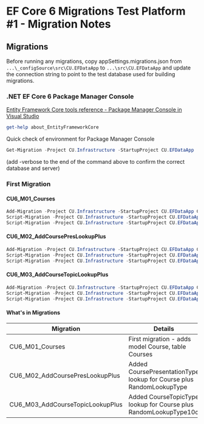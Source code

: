 # EF Core 6 Migrations Test Platform #1 - Migration Notes

## Migrations

Before running any migrations, copy appSettings.migrations.json from
`...\_configSource\src\CU.EFDataApp`
to `...\src\CU.EFDataApp` and update the connection string to point to
the test database used for building migrations.

### .NET EF Core 6 Package Manager Console

[Entity Framework Core tools reference - Package Manager Console in Visual Studio](https://docs.microsoft.com/en-us/ef/core/cli/powershell)

```powershell
get-help about_EntityFrameworkCore
```

Quick check of environment for Package Manager Console
```powershell
Get-Migration -Project CU.Infrastructure -StartupProject CU.EFDataApp
```
(add -verbose to the end of the command above to confirm the correct database and server)


### First Migration

#### CU6_M01_Courses
```powershell
Add-Migration -Project CU.Infrastructure -StartupProject CU.EFDataApp CU6_M01_Courses
Script-Migration -Project CU.Infrastructure -StartupProject CU.EFDataApp -From 0 -To CU6_M01_Courses -output .\SqlScripts\Schema\CU6_M01_Courses_idempotent.sql -Idempotent
Script-Migration -Project CU.Infrastructure -StartupProject CU.EFDataApp -From 0 -To CU6_M01_Courses -output .\SqlScripts\Schema\CU6_M01_Courses_2022.sql
```

#### CU6_M02_AddCoursePresLookupPlus
```powershell
Add-Migration -Project CU.Infrastructure -StartupProject CU.EFDataApp CU6_M02_AddCoursePresLookupPlus
Script-Migration -Project CU.Infrastructure -StartupProject CU.EFDataApp -From CU6_M01_Courses -To CU6_M02_AddCoursePresLookupPlus -output .\SqlScripts\Schema\CU6_M02_AddCoursePresLookupPlus_idempotent.sql -Idempotent
Script-Migration -Project CU.Infrastructure -StartupProject CU.EFDataApp -From CU6_M01_Courses -To CU6_M02_AddCoursePresLookupPlus -output .\SqlScripts\Schema\CU6_M02_AddCoursePresLookupPlus.sql
```

#### CU6_M03_AddCourseTopicLookupPlus
```powershell
Add-Migration -Project CU.Infrastructure -StartupProject CU.EFDataApp CU6_M03_AddCourseTopicLookupPlus
Script-Migration -Project CU.Infrastructure -StartupProject CU.EFDataApp -From CU6_M02_AddCoursePresLookupPlus -To CU6_M03_AddCourseTopicLookupPlus -output .\SqlScripts\Schema\CU6_M03_AddCourseTopicLookupPlus_idempotent.sql -Idempotent
Script-Migration -Project CU.Infrastructure -StartupProject CU.EFDataApp -From CU6_M02_AddCoursePresLookupPlus -To CU6_M03_AddCourseTopicLookupPlus -output .\SqlScripts\Schema\CU6_M03_AddCourseTopicLookupPlus.sql
```


#### What's in Migrations

Migration                       | Details
-------------                   | ------------
CU6_M01_Courses                 | First migration - adds model Course, table Courses
CU6_M02_AddCoursePresLookupPlus | Added CoursePresentationType lookup for Course plus RandomLookupType
CU6_M03_AddCourseTopicLookupPlus| Added CourseTopicType lookup for Course plus RandomLookupType10c
